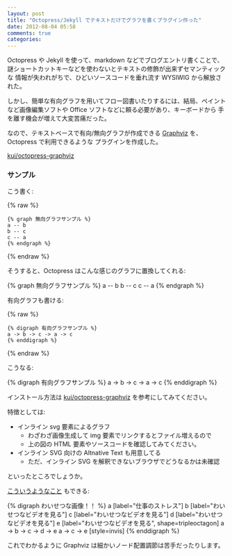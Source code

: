 ```yaml
---
layout: post
title: "Octopress/Jekyll でテキストだけでグラフを書くプラグイン作った"
date: 2012-08-04 05:58
comments: true
categories: 
---
```


Octopress や Jekyll を使って、markdown などでブログエントリ書くことで、
謎ショートカットキーなどを使わないとテキストの修飾が出来ずセマンティックな
情報が失われがちで、ひどいソースコードを垂れ流す WYSIWIG から解放された。

しかし、簡単な有向グラフを用いてフロー図書いたりするには、結局、ペイント
など画像編集ソフトや Office ソフトなどに頼る必要があり、キーボードから
手を離す機会が増えて大変苦痛だった。

なので、テキストベースで有向/無向グラフが作成できる
[Graphviz](http://www.graphviz.org/) を、Octopress で利用できるような
プラグインを作成した。

[kui/octopress-graphviz](https://github.com/kui/octopress-graphviz)

### サンプル

こう書く:

{% raw %}
~~~~~~~~~~~~~~~~~~~~~~~~~~~~~
{% graph 無向グラフサンプル %}
a -- b
b -- c
c -- a
{% endgraph %}
~~~~~~~~~~~~~~~~~~~~~~~~~~~~~
{% endraw %}

そうすると、Octopress はこんな感じのグラフに置換してくれる: 

{% graph 無向グラフサンプル %}
a -- b
b -- c
c -- a
{% endgraph %}

有向グラフも書ける:

{% raw %}
~~~~~~~~~~~~~~~~~~~~~~~~~~~~~
{% digraph 有向グラフサンプル %}
a -> b -> c -> a -> c
{% enddigraph %}
~~~~~~~~~~~~~~~~~~~~~~~~~~~~~
{% endraw %}

こうなる:

{% digraph 有向グラフサンプル %}
a -> b -> c -> a -> c
{% enddigraph %}

インストール方法は
[kui/octopress-graphviz](https://github.com/kui/octopress-graphviz)
を参考にしてみてください。

特徴としては:

* インライン svg 要素によるグラフ
	* わざわざ画像生成して img 要素でリンクするとファイル増えるので
	* 上の図の HTML 要素やソースコードを確認してみてください。
* インライン SVG 向けの Altnative Text も用意してる
	* ただ、インライン SVG を解釈できないブラウザでどうなるかは未確認

といったところでしょうか。

[こういうようなこと](http://daftbeats.tumblr.com/post/28651724772) もできる: 

{% digraph わいせつな画像！！ %}
a [label="仕事のストレス"]
b [label="わいせつなビデオを見る"]
c [label="わいせつなビデオを見る"]
d [label="わいせつなビデオを見る"]
e [label="わいせつなビデオを見る", shape=tripleoctagon]
a -> b -> c -> d -> e
a -> c -> e [style=invis]
{% enddigraph %}

これでわかるように Graphviz は細かいノード配置調節は苦手だったりします。
